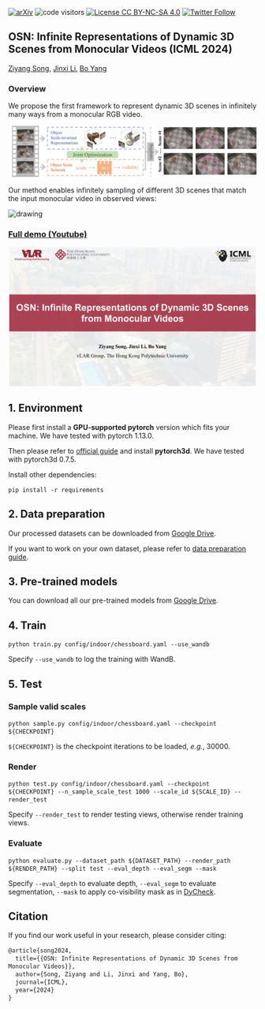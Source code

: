 [![arXiv](https://img.shields.io/badge/arXiv-2407.05615-b31b1b.svg)](https://arxiv.org/abs/2407.05615)
![code visitors](https://visitor-badge.glitch.me/badge?page_id=vLAR-group/OGC)
[![License CC BY-NC-SA 4.0](https://img.shields.io/badge/license-CC4.0-blue.svg)](https://creativecommons.org/licenses/by-nc-sa/4.0/legalcode)
[![Twitter Follow](https://img.shields.io/twitter/follow/vLAR_Group?style=social)](https://twitter.com/vLAR_Group)

## OSN: Infinite Representations of Dynamic 3D Scenes from Monocular Videos (ICML 2024)
[Ziyang Song](https://szy-young.github.io/), [Jinxi Li](https://scholar.google.com/citations?user=agnxFRoAAAAJ&hl=zh-CN), [Bo Yang](https://yang7879.github.io/)

### Overview

We propose the first framework to represent dynamic 3D scenes in infinitely many ways from a monocular RGB video.

<img src="figures/overview.jpg" alt="drawing" width=800/>

Our method enables infinitely sampling of different 3D scenes that match the input monocular video in observed views:

<img src="figures/01-overview_demo.gif" alt="drawing" width=600/>


### [Full demo (Youtube)](https://www.youtube.com/watch?v=LQjRLq39UFg)

<p align="center"> <a href="https://www.youtube.com/watch?v=LQjRLq39UFg"><img src="figures/OSN_coverpage.jpg" width=500></a> </p>


## 1. Environment

Please first install a **GPU-supported pytorch** version which fits your machine.
We have tested with pytorch 1.13.0.

Then please refer to [official guide](https://github.com/facebookresearch/pytorch3d/blob/main/INSTALL.md) and install **pytorch3d**. 
We have tested with pytorch3d 0.7.5.

Install other dependencies:
```shell script
pip install -r requirements
```


## 2. Data preparation

Our processed datasets can be downloaded from [Google Drive](https://drive.google.com/file/d/134MxLJwvxVGLXOXolnn_ZM-f93bt1lVq/view?usp=sharing). 

If you want to work on your own dataset, please refer to [data preparation guide](data_prepare/DATA_PREPARE.md).


## 3. Pre-trained models

You can download all our pre-trained models from [Google Drive](https://drive.google.com/file/d/1KSdesRBbnmkqxpQillLIjXN5UgbD3uOe/view?usp=sharing). 

## 4. Train

```shell script
python train.py config/indoor/chessboard.yaml --use_wandb
```
Specify `--use_wandb` to log the training with WandB. 


## 5. Test

### Sample valid scales

```shell script
python sample.py config/indoor/chessboard.yaml --checkpoint ${CHECKPOINT}
```
`${CHECKPOINT}` is the checkpoint iterations to be loaded, *e.g.*, 30000.

### Render

```shell script
python test.py config/indoor/chessboard.yaml --checkpoint ${CHECKPOINT} --n_sample_scale_test 1000 --scale_id ${SCALE_ID} --render_test
```
Specify `--render_test` to render testing views, otherwise render training views.

### Evaluate

```shell script
python evaluate.py --dataset_path ${DATASET_PATH} --render_path ${RENDER_PATH} --split test --eval_depth --eval_segm --mask
```
Specify `--eval_depth` to evaluate depth, `--eval_segm` to evaluate segmentation, `--mask` to apply co-visibility mask as in [DyCheck](https://hangg7.com/dycheck/).


## Citation
If you find our work useful in your research, please consider citing:
    
    @article{song2024,
      title={{OSN: Infinite Representations of Dynamic 3D Scenes from Monocular Videos}},
      author={Song, Ziyang and Li, Jinxi and Yang, Bo},
      journal={ICML},
      year={2024}
    }